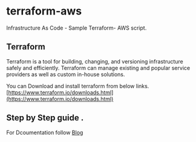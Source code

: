 # terraform-aws
Infrastructure As Code - Sample Terraform- AWS script.

## Terraform
Terraform is a tool for building, changing, and versioning infrastructure safely and efficiently. Terraform can manage existing and popular service providers as well as custom in-house solutions.

You can Download and install terraform from below links.
[https://www.terraform.io/downloads.html](https://www.terraform.io/downloads.html)


## Step by Step guide .
For Dcoumentation follow [Blog](https://devops-geek.blogspot.com/2018/12/infrastructure-as-code-terraform-and-aws.html)
